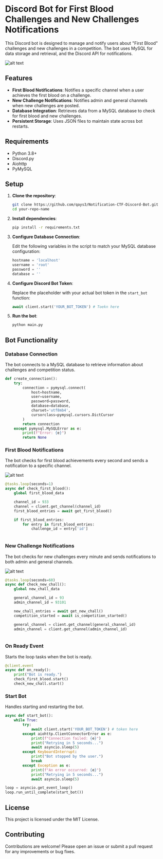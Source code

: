 # Discord Bot for First Blood Challenges and New Challenges Notifications

This Discord bot is designed to manage and notify users about "First Blood" challenges and new challenges in a competition. The bot uses MySQL for data storage and retrieval, and the Discord API for notifications.

![alt text](img/logo/logo.png)


## Features

- **First Blood Notifications**: Notifies a specific channel when a user achieves the first blood on a challenge.
- **New Challenge Notifications**: Notifies admin and general channels when new challenges are posted.
- **Database Integration**: Retrieves data from a MySQL database to check for first blood and new challenges.
- **Persistent Storage**: Uses JSON files to maintain state across bot restarts.

## Requirements

- Python 3.8+
- Discord.py
- Aiohttp
- PyMySQL

## Setup

1. **Clone the repository**:

    ```bash
    git clone https://github.com/qays3/Notification-CTF-Discord-Bot.git
    cd your-repo-name
    ```

2. **Install dependencies**:

    ```bash
    pip install -r requirements.txt
    ```

3. **Configure Database Connection**:

    Edit the following variables in the script to match your MySQL database configuration:

    ```python
    hostname = 'localhost'
    username = 'root'
    password = ''
    database = ''
    ```

4. **Configure Discord Bot Token**:

    Replace the placeholder with your actual bot token in the `start_bot` function:

    ```python
    await client.start('YOUR_BOT_TOKEN') # Toekn here
    ```

5. **Run the bot**:

    ```bash
    python main.py
    ```

## Bot Functionality

### Database Connection

The bot connects to a MySQL database to retrieve information about challenges and competition status.

```python
def create_connection():
    try:
        connection = pymysql.connect(
            host=hostname,
            user=username,
            password=password,
            database=database,
            charset='utf8mb4',
            cursorclass=pymysql.cursors.DictCursor
        )
        return connection
    except pymysql.MySQLError as e:
        print(f"Error: {e}")
        return None
```

### First Blood Notifications

The bot checks for first blood achievements every second and sends a notification to a specific channel.

![alt text](img/screenshot/1.png)


```python
@tasks.loop(seconds=1)
async def check_first_blood():
    global first_blood_data

    channel_id = 933
    channel = client.get_channel(channel_id)
    first_blood_entries = await get_first_blood()

    if first_blood_entries:
        for entry in first_blood_entries:
            challenge_id = entry['id']
    
```

### New Challenge Notifications

The bot checks for new challenges every minute and sends notifications to both admin and general channels.

![alt text](img/screenshot/2.png)


```python
@tasks.loop(seconds=60)
async def check_new_chall():
    global new_chall_data

    general_channel_id = 93
    admin_channel_id = 93101

    new_chall_entries = await get_new_chall()
    competition_started = await is_competition_started()

    general_channel = client.get_channel(general_channel_id)
    admin_channel = client.get_channel(admin_channel_id)
     
```

### On Ready Event

Starts the loop tasks when the bot is ready.

```python
@client.event
async def on_ready():
    print("Bot is ready.")
    check_first_blood.start()
    check_new_chall.start()
```

### Start Bot

Handles starting and restarting the bot.

```python
async def start_bot():
    while True:
        try:
            await client.start('YOUR_BOT_TOKEN') # token here
        except aiohttp.ClientConnectorError as e:
            print(f"Connection failed: {e}")
            print("Retrying in 5 seconds...")
            await asyncio.sleep(5)
        except KeyboardInterrupt:
            print("Bot stopped by the user.")
            break
        except Exception as e:
            print(f"An error occurred: {e}")
            print("Retrying in 5 seconds...")
            await asyncio.sleep(5)

loop = asyncio.get_event_loop()
loop.run_until_complete(start_bot())
```

## License

This project is licensed under the MIT License.

## Contributing

Contributions are welcome! Please open an issue or submit a pull request for any improvements or bug fixes.